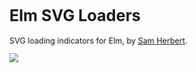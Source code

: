 
# Elm SVG Loaders

SVG loading indicators for Elm, by [Sam Herbert](https://github.com/SamHerbert/SVG-Loaders).

<a href="https://apex.sh"><img src="http://tjholowaychuk.com:6000/svg/sponsor"></a>
